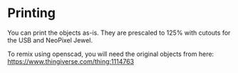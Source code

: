 # Printing

You can print the objects as-is.  They are prescaled to 125% with cutouts for the USB and NeoPixel Jewel.

To remix using openscad, you will need the original objects from here: https://www.thingiverse.com/thing:1114763